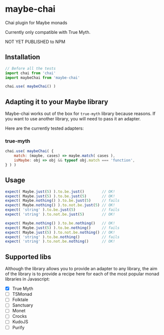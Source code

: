 # maybe-chai
Chai plugin for Maybe monads

Currently only compatible with True Myth.

NOT YET PUBLISHED to NPM

## Installation

```javascript
// Before all the tests
import chai from 'chai'
import maybeChai from 'maybe-chai'

chai.use( maybeChai() )
```

## Adapting it to your Maybe library
Maybe-chai works out of the box for `true-myth` library because reasons.
If you want to use another library, you will need to pass it an adapter.



Here are the currently tested adapters:

### true-myth
```javascript
chai.use( maybeChai( {
    match: (maybe, cases) => maybe.match( cases ),
    isMaybe: obj => obj && typeof obj.match === 'function',
} ) )
```

## Usage
```javascript
expect( Maybe.just(5) ).to.be.just()        // OK!
expect( Maybe.just(5) ).to.be.just(5)       // OK!
expect( Maybe.nothing() ).to.be.just(5)     // fails
expect( Maybe.nothing() ).to.not.be.just(5) // OK!
expect( 'string' ).to.be.just(5)            // fails
expect( 'string' ).to.not.be.just(5)        // OK!

expect( Maybe.nothing() ).to.be.nothing()   // OK!
expect( Maybe.just(5) ).to.be.nothing()     // fails
expect( Maybe.just(5) ).to.not.be.nothing() // OK!
expect( 'string' ).to.be.nothing()          // fails
expect( 'string' ).to.not.be.nothing()      // OK!
```

## Supported libs
Although the library allows you to provide an adapter to any library,
the aim of the library is to provide a recipe here for each of the
most popular monad libraries in Javascript:

- [x] True Myth
- [ ] TSMonad
- [ ] Folktale
- [ ] Sanctuary
- [ ] Monet
- [ ] Crocks
- [ ] KudoJS
- [ ] Purify

##